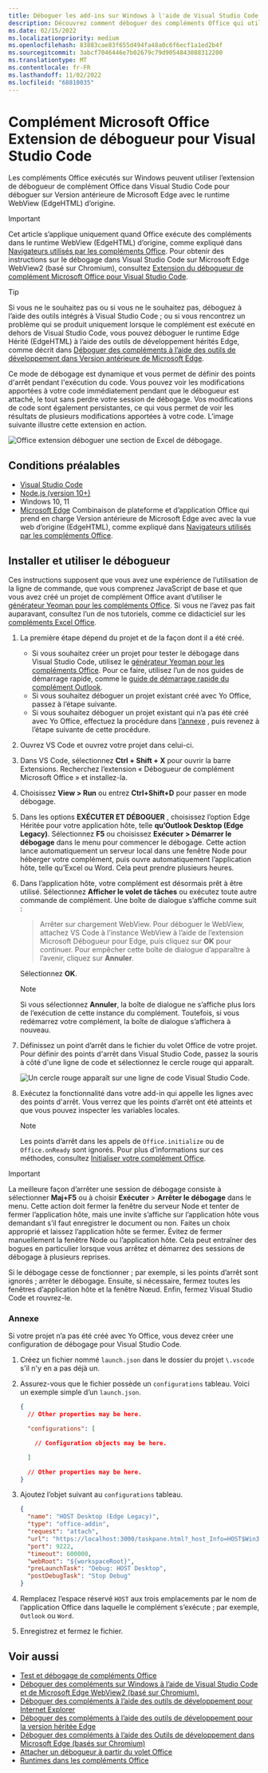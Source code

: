 ```yaml
---
title: Déboguer les add-ins sur Windows à l'aide de Visual Studio Code et du WebView hérité de Microsoft Edge (EdgeHTML)
description: Découvrez comment déboguer des compléments Office qui utilisent Version antérieure de Microsoft Edge WebView (EdgeHTML) à l’aide de l’extension de débogueur de complément Office dans VS Code.
ms.date: 02/15/2022
ms.localizationpriority: medium
ms.openlocfilehash: 83883cae83f655d494fa48a0c6f6ecf1a1ed2b4f
ms.sourcegitcommit: 3abcf7046446e7b02679c79d9054843088312200
ms.translationtype: MT
ms.contentlocale: fr-FR
ms.lasthandoff: 11/02/2022
ms.locfileid: "68810035"
---
```

# <a name="microsoft-office-add-in-debugger-extension-for-visual-studio-code"></a>Complément Microsoft Office Extension de débogueur pour Visual Studio Code

Les compléments Office exécutés sur Windows peuvent utiliser l’extension de débogueur de complément Office dans Visual Studio Code pour déboguer sur Version antérieure de Microsoft Edge avec le runtime WebView (EdgeHTML) d’origine. 

> [!IMPORTANT]
> Cet article s’applique uniquement quand Office exécute des compléments dans le runtime WebView (EdgeHTML) d’origine, comme expliqué dans [Navigateurs utilisés par les compléments Office](../concepts/browsers-used-by-office-web-add-ins.md). Pour obtenir des instructions sur le débogage dans Visual Studio Code sur Microsoft Edge WebView2 (basé sur Chromium), consultez [Extension du débogueur de complément Microsoft Office pour Visual Studio Code](debug-desktop-using-edge-chromium.md).

> [!TIP]
> Si vous ne le souhaitez pas ou si vous ne le souhaitez pas, déboguez à l’aide des outils intégrés à Visual Studio Code ; ou si vous rencontrez un problème qui se produit uniquement lorsque le complément est exécuté en dehors de Visual Studio Code, vous pouvez déboguer le runtime Edge Hérité (EdgeHTML) à l’aide des outils de développement hérités Edge, comme décrit dans [Déboguer des compléments à l’aide des outils de développement dans Version antérieure de Microsoft Edge](debug-add-ins-using-devtools-edge-legacy.md).

Ce mode de débogage est dynamique et vous permet de définir des points d'arrêt pendant l'exécution du code. Vous pouvez voir les modifications apportées à votre code immédiatement pendant que le débogueur est attaché, le tout sans perdre votre session de débogage. Vos modifications de code sont également persistantes, ce qui vous permet de voir les résultats de plusieurs modifications apportées à votre code. L’image suivante illustre cette extension en action.

![Office extension déboguer une section de Excel de débogage.](../images/vs-debugger-extension-for-office-addins.jpg)

## <a name="prerequisites"></a>Conditions préalables

- [Visual Studio Code](https://code.visualstudio.com/)
- [Node.js (version 10+)](https://nodejs.org/)
- Windows 10, 11
- [Microsoft Edge](https://www.microsoft.com/edge) Combinaison de plateforme et d’application Office qui prend en charge Version antérieure de Microsoft Edge avec avec la vue web d’origine (EdgeHTML), comme expliqué dans [Navigateurs utilisés par les compléments Office](../concepts/browsers-used-by-office-web-add-ins.md).

## <a name="install-and-use-the-debugger"></a>Installer et utiliser le débogueur

Ces instructions supposent que vous avez une expérience de l’utilisation de la ligne de commande, que vous comprenez JavaScript de base et que vous avez créé un projet de complément Office avant d’utiliser le [générateur Yeoman pour les compléments Office](../develop/yeoman-generator-overview.md). Si vous ne l’avez pas fait auparavant, consultez l’un de nos tutoriels, comme ce didacticiel sur les [compléments Excel Office](../tutorials/excel-tutorial.md).

1. La première étape dépend du projet et de la façon dont il a été créé.

   - Si vous souhaitez créer un projet pour tester le débogage dans Visual Studio Code, utilisez le [générateur Yeoman pour les compléments Office](../develop/yeoman-generator-overview.md). Pour ce faire, utilisez l’un de nos guides de démarrage rapide, comme le [guide de démarrage rapide du complément Outlook](../quickstarts/outlook-quickstart.md).
   - Si vous souhaitez déboguer un projet existant créé avec Yo Office, passez à l’étape suivante.
   - Si vous souhaitez déboguer un projet existant qui n’a pas été créé avec Yo Office, effectuez la procédure dans [l’annexe](#appendix) , puis revenez à l’étape suivante de cette procédure.


1. Ouvrez VS Code et ouvrez votre projet dans celui-ci.

1. Dans VS Code, sélectionnez **Ctrl + Shift + X** pour ouvrir la barre Extensions. Recherchez l’extension « Débogueur de complément Microsoft Office » et installez-la.

1. Choisissez **View > Run** ou entrez **Ctrl+Shift+D** pour passer en mode débogage.

1. Dans les options **EXÉCUTER ET DÉBOGUER** , choisissez l’option Edge Héritée pour votre application hôte, telle **qu’Outlook Desktop (Edge Legacy)**. Sélectionnez **F5** ou choisissez **Exécuter > Démarrer le débogage** dans le menu pour commencer le débogage. Cette action lance automatiquement un serveur local dans une fenêtre Node pour héberger votre complément, puis ouvre automatiquement l’application hôte, telle qu’Excel ou Word. Cela peut prendre plusieurs heures.

1. Dans l’application hôte, votre complément est désormais prêt à être utilisé. Sélectionnez **Afficher le volet de tâches** ou exécutez toute autre commande de complément. Une boîte de dialogue s’affiche comme suit :

   > Arrêter sur chargement WebView.
   > Pour déboguer le WebView, attachez VS Code à l’instance WebView à l’aide de l’extension Microsoft Débogueur pour Edge, puis cliquez sur **OK** pour continuer. Pour empêcher cette boîte de dialogue d’apparaître à l’avenir, cliquez sur **Annuler**.

   Sélectionnez **OK**.

   > [!NOTE]
   > Si vous sélectionnez **Annuler**, la boîte de dialogue ne s’affiche plus lors de l’exécution de cette instance du complément. Toutefois, si vous redémarrez votre complément, la boîte de dialogue s’affichera à nouveau.

1. Définissez un point d’arrêt dans le fichier du volet Office de votre projet. Pour définir des points d'arrêt dans Visual Studio Code, passez la souris à côté d'une ligne de code et sélectionnez le cercle rouge qui apparaît.

    ![Un cercle rouge apparaît sur une ligne de code Visual Studio Code.](../images/set-breakpoint.jpg)

1. Exécutez la fonctionnalité dans votre add-in qui appelle les lignes avec des points d'arrêt. Vous verrez que les points d’arrêt ont été atteints et que vous pouvez inspecter les variables locales.

   > [!NOTE]
   > Les points d’arrêt dans les appels de `Office.initialize` ou de `Office.onReady` sont ignorés. Pour plus d’informations sur ces méthodes, consultez [Initialiser votre complément Office](../develop/initialize-add-in.md).

> [!IMPORTANT]
> La meilleure façon d’arrêter une session de débogage consiste à sélectionner **Maj+F5** ou à choisir **Exécuter** > **Arrêter le débogage** dans le menu. Cette action doit fermer la fenêtre du serveur Node et tenter de fermer l’application hôte, mais une invite s’affiche sur l’application hôte vous demandant s’il faut enregistrer le document ou non. Faites un choix approprié et laissez l’application hôte se fermer. Évitez de fermer manuellement la fenêtre Node ou l’application hôte. Cela peut entraîner des bogues en particulier lorsque vous arrêtez et démarrez des sessions de débogage à plusieurs reprises.
>
> Si le débogage cesse de fonctionner ; par exemple, si les points d’arrêt sont ignorés ; arrêter le débogage. Ensuite, si nécessaire, fermez toutes les fenêtres d’application hôte et la fenêtre Nœud. Enfin, fermez Visual Studio Code et rouvrez-le.

### <a name="appendix"></a>Annexe

Si votre projet n’a pas été créé avec Yo Office, vous devez créer une configuration de débogage pour Visual Studio Code.

1. Créez un fichier nommé `launch.json` dans le dossier du projet `\.vscode` s'il n'y en a pas déjà un.
1. Assurez-vous que le fichier possède un `configurations` tableau. Voici un exemple simple d’un `launch.json`.

    ```json
    {
      // Other properties may be here.

      "configurations": [

        // Configuration objects may be here.

      ]

      // Other properties may be here.
    }
    ```

1. Ajoutez l’objet suivant au `configurations` tableau.

    ```json
    {
      "name": "HOST Desktop (Edge Legacy)",
      "type": "office-addin",
      "request": "attach",
      "url": "https://localhost:3000/taskpane.html?_host_Info=HOST$Win32$16.01$en-US$$$$0",
      "port": 9222,
      "timeout": 600000,
      "webRoot": "${workspaceRoot}",
      "preLaunchTask": "Debug: HOST Desktop",
      "postDebugTask": "Stop Debug"
    }
    ```

1. Remplacez l’espace réservé `HOST` aux trois emplacements par le nom de l’application Office dans laquelle le complément s’exécute ; par exemple, `Outlook` ou `Word`.
1. Enregistrez et fermez le fichier.

## <a name="see-also"></a>Voir aussi

- [Test et débogage de compléments Office](test-debug-office-add-ins.md)
- [Déboguer des compléments sur Windows à l’aide de Visual Studio Code et de Microsoft Edge WebView2 (basé sur Chromium).](debug-desktop-using-edge-chromium.md)
- [Déboguer des compléments à l’aide des outils de développement pour Internet Explorer](debug-add-ins-using-f12-tools-ie.md)
- [Déboguer des compléments à l’aide des outils de développement pour la version héritée Edge](debug-add-ins-using-devtools-edge-legacy.md)
- [Déboguer des compléments à l’aide des Outils de développement dans Microsoft Edge (basés sur Chromium)](debug-add-ins-using-devtools-edge-chromium.md)
- [Attacher un débogueur à partir du volet Office](attach-debugger-from-task-pane.md)
- [Runtimes dans les compléments Office](runtimes.md)